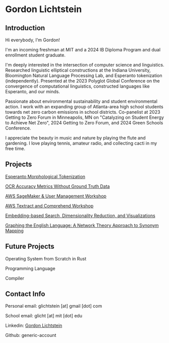 # Gordon Lichtstein

## Introduction
Hi everybody, I'm Gordon!

I'm an incoming freshman at MIT and a 2024 IB Diploma Program and dual enrollment student graduate.

I'm deeply interested in the intersection of computer science and linguistics. Researched linguistic elliptical constructions at the Indiana University, Bloomington Natural Language Processing Lab, and Esperanto tokenization (independently). Presented at the 2023 Polyglot Global Conference on the convergence of computational linguistics, constructed languages like Esperanto, and our minds.

Passionate about environmental sustainability and student environmental action. I work with an expanding group of Atlanta-area high school students towards net zero carbon emissions in school districts. Co-panelist at 2023 Getting to Zero Forum in Minneapolis, MN on "Catalyzing on Student Energy to Achieve Net Zero", 2024 Getting to Zero Forum, and 2024 Green Schools Conference.

I appreciate the beauty in music and nature by playing the flute and gardening. I love playing tennis, amateur radio, and collecting cacti in my free time.

## Projects

[Esperanto Morphological Tokenization](https://generic-account.github.io/Esperanto-Morphological-Tokenization)

[OCR Accuracy Metrics Without Ground Truth Data](https://generic-account.github.io/OCR-Accuracy-Without-Ground-Truth-Data)

[AWS SageMaker & User Management Workshop](https://generic-account.github.io/Sagemaker-hello-world-2)

[AWS Textract and Comprehend Workshop](https://generic-account.github.io/Amazon-Textract-Workshop)

[Embedding-based Search, Dimensionality Reduction, and Visualizations](https://generic-account.github.io/embedding-search-and-visualizations)

[Graphing the English Language: A Network Theory Approach to Synonym Mapping](https://generic-account.github.io/Graphing-the-English-Language)

## Future Projects

Operating System from Scratch in Rust

Programming Language

Compiler

## Contact Info
Personal email: glichtstein [at] gmail [dot] com

School email: glicht [at] mit [dot] edu

Linkedin: [Gordon Lichtstein](https://www.linkedin.com/in/gordon-lichtstein/)

Github: generic-account
